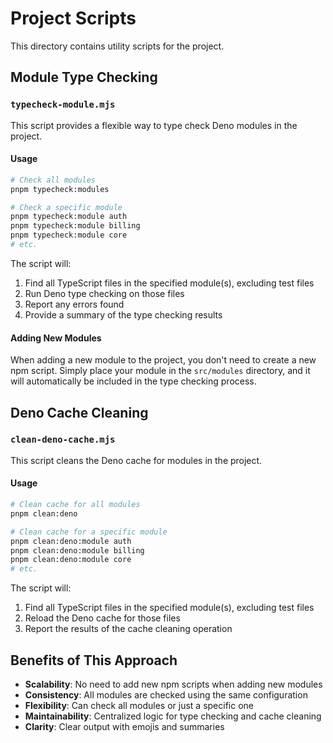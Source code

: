 # Project Scripts

This directory contains utility scripts for the project.

## Module Type Checking

### `typecheck-module.mjs`

This script provides a flexible way to type check Deno modules in the project.

#### Usage

```bash
# Check all modules
pnpm typecheck:modules

# Check a specific module
pnpm typecheck:module auth
pnpm typecheck:module billing
pnpm typecheck:module core
# etc.
```

The script will:
1. Find all TypeScript files in the specified module(s), excluding test files
2. Run Deno type checking on those files
3. Report any errors found
4. Provide a summary of the type checking results

#### Adding New Modules

When adding a new module to the project, you don't need to create a new npm script. Simply place your module in the `src/modules` directory, and it will automatically be included in the type checking process.

## Deno Cache Cleaning

### `clean-deno-cache.mjs`

This script cleans the Deno cache for modules in the project.

#### Usage

```bash
# Clean cache for all modules
pnpm clean:deno

# Clean cache for a specific module
pnpm clean:deno:module auth
pnpm clean:deno:module billing
pnpm clean:deno:module core
# etc.
```

The script will:
1. Find all TypeScript files in the specified module(s), excluding test files
2. Reload the Deno cache for those files
3. Report the results of the cache cleaning operation

## Benefits of This Approach

- **Scalability**: No need to add new npm scripts when adding new modules
- **Consistency**: All modules are checked using the same configuration
- **Flexibility**: Can check all modules or just a specific one
- **Maintainability**: Centralized logic for type checking and cache cleaning
- **Clarity**: Clear output with emojis and summaries